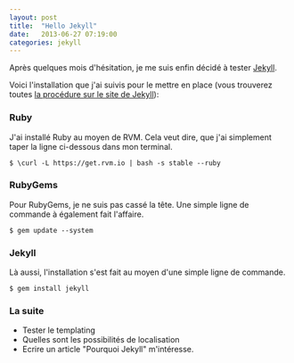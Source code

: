 ```yaml
---
layout: post
title:  "Hello Jekyll"
date:   2013-06-27 07:19:00
categories: jekyll
---
```


Après quelques mois d'hésitation, je me suis enfin décidé à tester [Jekyll](http://jekyllrb.com).<!--more-->

Voici l'installation que j'ai suivis pour le mettre en place (vous trouverez toutes [la procédure sur le site de Jekyll](http://jekyllrb.com/docs/installation/)):

### Ruby

J'ai installé Ruby au moyen de RVM. Cela veut dire, que j'ai simplement taper la ligne ci-dessous dans mon terminal.

    $ \curl -L https://get.rvm.io | bash -s stable --ruby

### RubyGems

Pour RubyGems, je ne suis pas cassé la tête. Une simple ligne de commande à également fait l'affaire.

    $ gem update --system

### Jekyll

Là aussi, l'installation s'est fait au moyen d'une simple ligne de commande.

    $ gem install jekyll

### La suite

- Tester le templating
- Quelles sont les possibilités de localisation
- Ecrire un article "Pourquoi Jekyll" m'intéresse.

